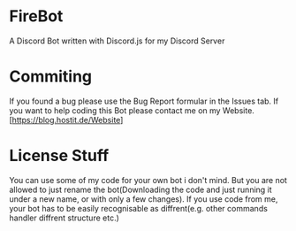 # FireBot
A Discord Bot written with Discord.js for my Discord Server 

# Commiting

If you found a bug please use the Bug Report formular in the Issues tab.
If you want to help coding this Bot please contact me on my Website.[https://blog.hostit.de/Website]

# License Stuff

You can use some of my code for your own bot i don't mind. But you are not allowed to just rename the bot(Downloading the code and just running it under a new name, or with only a few changes). If you use code from me, your bot has to be easily recognisable as diffrent(e.g. other commands handler diffrent structure etc.) 
